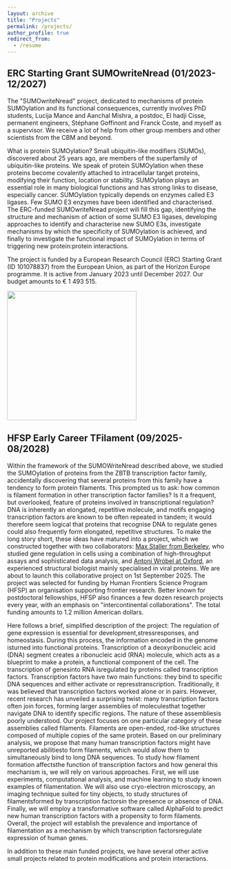 ```yaml
---
layout: archive
title: "Projects"
permalink: /projects/
author_profile: true
redirect_from:
  - /resume
---
```


ERC Starting Grant SUMOwriteNread (01/2023-12/2027)
------

The "SUMOwriteNread" project, dedicated to mechanisms of protein SUMOylation and its functional consequences, currently involves PhD students, Lucija Mance and Aanchal Mishra, a postdoc, El hadji Cisse, permanent engineers, Stéphane Goffinont and Franck Coste, and myself as a supervisor. We receive a lot of help from other group members and other scientists from the CBM and beyond.

What is protein SUMOylation? Small ubiquitin-like modifiers (SUMOs), discovered about 25 years ago, are members of the superfamily of ubiquitin-like proteins. We speak of protein SUMOylation when these proteins become covalently attached to intracellular target proteins, modifying their function, location or stability. SUMOylation plays an essential role in many biological functions and has strong links to disease, especially cancer. SUMOylation typically depends on enzymes called E3 ligases. Few SUMO E3 enzymes have been identified and characterised. The ERC-funded SUMOwriteNread project will fill this gap, identifying the structure and mechanism of action of some SUMO E3 ligases, developing approaches to identify and characterise new SUMO E3s, investigate mechanisms by which the specificity of SUMOylation is achieved, and finally to investigate the functional impact of SUMOylation in terms of triggering new protein:protein interactions.

The project is funded by a European Research Council (ERC) Starting Grant (ID 101078837) from the European Union, as part of the Horizon Europe programme. It is active from January 2023 until December 2027. Our budget amounts to € 1 493 515.

<img src="https://msuskiewicz.github.io/images/LOGO_ERC-FLAG_FP.png" width='300' />

HFSP Early Career TFilament (09/2025-08/2028)
------

Within the framework of the SUMOWriteNread described above, we studied the SUMOylation of proteins from the ZBTB transcription factor family, accidentally discovering that several proteins from this family have a tendency to form protein filaments. This prompted us to ask: how common is filament formation in other transcription factor families? Is it a frequent, but overlooked, feature of proteins involved in transcriptional regulation? DNA is inherently an elongated, repetitive molecule, and motifs engaging transcription factors are known to be often repeated in tandem; it would therefore seem logical that proteins that recognise DNA to regulate genes could also frequently form elongated, repetitive structures. To make the long story short, these ideas have matured into a project, which we constructed together with two collaborators: <a href="https://www.stallerlab.com/">Max Staller from Berkeley</a>, who studied gene regulation in cells using a combination of high-throughput assays and sophisticated data analysis, and <a href="">Antoni Wróbel at Oxford</a>, an experienced structural biologist mainly specialised in viral proteins. We are about to launch this collaborative project on 1st September 2025. The project was selected for funding by Human Frontiers Science Program (HFSP) an organisation supporting frontier research. Better known for postdoctoral fellowships, HFSP also finances a few dozen research projects every year, with an emphasis on "intercontinental collaborations". The total funding amounts to 1.2 million American dollars.

Here follows a brief, simplified description of the project: The regulation of gene expression is essential for development,stressresponses, and homeostasis. During this process, the information encoded in the genome isturned into functional proteins. Transcription of a deoxyribonucleic acid (DNA) segment creates a ribonucleic acid (RNA) molecule, which acts as a blueprint to make a protein, a functional component of the cell. The transcription of genesinto RNA isregulated by proteins called transcription factors. Transcription factors have two main functions: they bind to specific DNA sequences and either activate or represstranscription. Traditionally, it was believed that transcription factors worked alone or in pairs. However, recent research has unveiled a surprising twist: many transcription factors often join forces, forming larger assemblies of moleculesthat together navigate DNA to identify specific regions. The nature of these assembliesis poorly understood. Our project focuses on one particular category of these assemblies called filaments. Filaments are open-ended, rod-like structures composed of multiple copies of the same protein. Based on our preliminary analysis, we propose that many human transcription factors might have unreported abilitiesto form filaments, which would allow them to simultaneously bind to long DNA sequences. To study how filament formation affectsthe function of transcription factors and how general this mechanism is, we will rely on various approaches. First, we will use experiments, computational analysis, and machine learning to study known examples of filamentation. We will also use cryo-electron microscopy, an imaging technique suited for tiny objects, to study structures of filamentsformed by transcription factorsin the presence or absence of DNA. Finally, we will employ a transformative software called AlphaFold to predict new human transcription factors with a propensity to form filaments. Overall, the project will establish the prevalence and importance of filamentation as a mechanism by which transcription factorsregulate expression of human genes.



In addition to these main funded projects, we have several other active small projects related to protein modifications and protein interactions.


